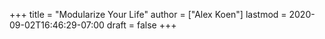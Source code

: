 +++
title = "Modularize Your Life"
author = ["Alex Koen"]
lastmod = 2020-09-02T16:46:29-07:00
draft = false
+++

